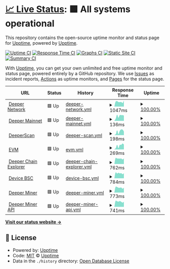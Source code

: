 # [📈 Live Status](https://demo.upptime.js.org): <!--live status--> **🟩 All systems operational**

This repository contains the open-source uptime monitor and status page for [Upptime](https://upptime.js.org), powered by [Upptime](https://github.com/upptime/upptime).

[![Uptime CI](https://github.com/deeper-chain/deeper-upptime/workflows/Uptime%20CI/badge.svg)](https://github.com/deeper-chain/deeper-upptime/actions?query=workflow%3A%22Uptime+CI%22)
[![Response Time CI](https://github.com/deeper-chain/deeper-upptime/workflows/Response%20Time%20CI/badge.svg)](https://github.com/deeper-chain/deeper-upptime/actions?query=workflow%3A%22Response+Time+CI%22)
[![Graphs CI](https://github.com/deeper-chain/deeper-upptime/workflows/Graphs%20CI/badge.svg)](https://github.com/deeper-chain/deeper-upptime/actions?query=workflow%3A%22Graphs+CI%22)
[![Static Site CI](https://github.com/deeper-chain/deeper-upptime/workflows/Static%20Site%20CI/badge.svg)](https://github.com/deeper-chain/deeper-upptime/actions?query=workflow%3A%22Static+Site+CI%22)
[![Summary CI](https://github.com/deeper-chain/deeper-upptime/workflows/Summary%20CI/badge.svg)](https://github.com/deeper-chain/deeper-upptime/actions?query=workflow%3A%22Summary+CI%22)

With [Upptime](https://upptime.js.org), you can get your own unlimited and free uptime monitor and status page, powered entirely by a GitHub repository. We use [Issues](https://github.com/upptime/upptime/issues) as incident reports, [Actions](https://github.com/deeper-chain/deeper-upptime/actions) as uptime monitors, and [Pages](https://demo.upptime.js.org) for the status page.

<!--start: status pages-->
<!-- This summary is generated by Upptime (https://github.com/upptime/upptime) -->
<!-- Do not edit this manually, your changes will be overwritten -->
<!-- prettier-ignore -->
| URL | Status | History | Response Time | Uptime |
| --- | ------ | ------- | ------------- | ------ |
| <img alt="" src="https://icons.duckduckgo.com/ip3/www.deeper.network.ico" height="13"> [Deeper Network](https://www.deeper.network) | 🟩 Up | [deeper-network.yml](https://github.com/deeper-chain/deeper-upptime/commits/HEAD/history/deeper-network.yml) | <details><summary><img alt="Response time graph" src="./graphs/deeper-network/response-time-week.png" height="20"> 1047ms</summary><br><a href="https://status.deeper.network/history/deeper-network"><img alt="Response time 1226" src="https://img.shields.io/endpoint?url=https%3A%2F%2Fraw.githubusercontent.com%2Fdeeper-chain%2Fdeeper-upptime%2FHEAD%2Fapi%2Fdeeper-network%2Fresponse-time.json"></a><br><a href="https://status.deeper.network/history/deeper-network"><img alt="24-hour response time 1287" src="https://img.shields.io/endpoint?url=https%3A%2F%2Fraw.githubusercontent.com%2Fdeeper-chain%2Fdeeper-upptime%2FHEAD%2Fapi%2Fdeeper-network%2Fresponse-time-day.json"></a><br><a href="https://status.deeper.network/history/deeper-network"><img alt="7-day response time 1047" src="https://img.shields.io/endpoint?url=https%3A%2F%2Fraw.githubusercontent.com%2Fdeeper-chain%2Fdeeper-upptime%2FHEAD%2Fapi%2Fdeeper-network%2Fresponse-time-week.json"></a><br><a href="https://status.deeper.network/history/deeper-network"><img alt="30-day response time 1006" src="https://img.shields.io/endpoint?url=https%3A%2F%2Fraw.githubusercontent.com%2Fdeeper-chain%2Fdeeper-upptime%2FHEAD%2Fapi%2Fdeeper-network%2Fresponse-time-month.json"></a><br><a href="https://status.deeper.network/history/deeper-network"><img alt="1-year response time 1226" src="https://img.shields.io/endpoint?url=https%3A%2F%2Fraw.githubusercontent.com%2Fdeeper-chain%2Fdeeper-upptime%2FHEAD%2Fapi%2Fdeeper-network%2Fresponse-time-year.json"></a></details> | <details><summary><a href="https://status.deeper.network/history/deeper-network">100.00%</a></summary><a href="https://status.deeper.network/history/deeper-network"><img alt="All-time uptime 99.99%" src="https://img.shields.io/endpoint?url=https%3A%2F%2Fraw.githubusercontent.com%2Fdeeper-chain%2Fdeeper-upptime%2FHEAD%2Fapi%2Fdeeper-network%2Fuptime.json"></a><br><a href="https://status.deeper.network/history/deeper-network"><img alt="24-hour uptime 100.00%" src="https://img.shields.io/endpoint?url=https%3A%2F%2Fraw.githubusercontent.com%2Fdeeper-chain%2Fdeeper-upptime%2FHEAD%2Fapi%2Fdeeper-network%2Fuptime-day.json"></a><br><a href="https://status.deeper.network/history/deeper-network"><img alt="7-day uptime 100.00%" src="https://img.shields.io/endpoint?url=https%3A%2F%2Fraw.githubusercontent.com%2Fdeeper-chain%2Fdeeper-upptime%2FHEAD%2Fapi%2Fdeeper-network%2Fuptime-week.json"></a><br><a href="https://status.deeper.network/history/deeper-network"><img alt="30-day uptime 99.98%" src="https://img.shields.io/endpoint?url=https%3A%2F%2Fraw.githubusercontent.com%2Fdeeper-chain%2Fdeeper-upptime%2FHEAD%2Fapi%2Fdeeper-network%2Fuptime-month.json"></a><br><a href="https://status.deeper.network/history/deeper-network"><img alt="1-year uptime 99.99%" src="https://img.shields.io/endpoint?url=https%3A%2F%2Fraw.githubusercontent.com%2Fdeeper-chain%2Fdeeper-upptime%2FHEAD%2Fapi%2Fdeeper-network%2Fuptime-year.json"></a></details>
| <img alt="" src="https://icons.duckduckgo.com/ip3/mainnet.deeper.network.ico" height="13"> [Deeper Mainnet](https://mainnet.deeper.network/health) | 🟩 Up | [deeper-mainnet.yml](https://github.com/deeper-chain/deeper-upptime/commits/HEAD/history/deeper-mainnet.yml) | <details><summary><img alt="Response time graph" src="./graphs/deeper-mainnet/response-time-week.png" height="20"> 136ms</summary><br><a href="https://status.deeper.network/history/deeper-mainnet"><img alt="Response time 202" src="https://img.shields.io/endpoint?url=https%3A%2F%2Fraw.githubusercontent.com%2Fdeeper-chain%2Fdeeper-upptime%2FHEAD%2Fapi%2Fdeeper-mainnet%2Fresponse-time.json"></a><br><a href="https://status.deeper.network/history/deeper-mainnet"><img alt="24-hour response time 149" src="https://img.shields.io/endpoint?url=https%3A%2F%2Fraw.githubusercontent.com%2Fdeeper-chain%2Fdeeper-upptime%2FHEAD%2Fapi%2Fdeeper-mainnet%2Fresponse-time-day.json"></a><br><a href="https://status.deeper.network/history/deeper-mainnet"><img alt="7-day response time 136" src="https://img.shields.io/endpoint?url=https%3A%2F%2Fraw.githubusercontent.com%2Fdeeper-chain%2Fdeeper-upptime%2FHEAD%2Fapi%2Fdeeper-mainnet%2Fresponse-time-week.json"></a><br><a href="https://status.deeper.network/history/deeper-mainnet"><img alt="30-day response time 185" src="https://img.shields.io/endpoint?url=https%3A%2F%2Fraw.githubusercontent.com%2Fdeeper-chain%2Fdeeper-upptime%2FHEAD%2Fapi%2Fdeeper-mainnet%2Fresponse-time-month.json"></a><br><a href="https://status.deeper.network/history/deeper-mainnet"><img alt="1-year response time 202" src="https://img.shields.io/endpoint?url=https%3A%2F%2Fraw.githubusercontent.com%2Fdeeper-chain%2Fdeeper-upptime%2FHEAD%2Fapi%2Fdeeper-mainnet%2Fresponse-time-year.json"></a></details> | <details><summary><a href="https://status.deeper.network/history/deeper-mainnet">100.00%</a></summary><a href="https://status.deeper.network/history/deeper-mainnet"><img alt="All-time uptime 100.00%" src="https://img.shields.io/endpoint?url=https%3A%2F%2Fraw.githubusercontent.com%2Fdeeper-chain%2Fdeeper-upptime%2FHEAD%2Fapi%2Fdeeper-mainnet%2Fuptime.json"></a><br><a href="https://status.deeper.network/history/deeper-mainnet"><img alt="24-hour uptime 100.00%" src="https://img.shields.io/endpoint?url=https%3A%2F%2Fraw.githubusercontent.com%2Fdeeper-chain%2Fdeeper-upptime%2FHEAD%2Fapi%2Fdeeper-mainnet%2Fuptime-day.json"></a><br><a href="https://status.deeper.network/history/deeper-mainnet"><img alt="7-day uptime 100.00%" src="https://img.shields.io/endpoint?url=https%3A%2F%2Fraw.githubusercontent.com%2Fdeeper-chain%2Fdeeper-upptime%2FHEAD%2Fapi%2Fdeeper-mainnet%2Fuptime-week.json"></a><br><a href="https://status.deeper.network/history/deeper-mainnet"><img alt="30-day uptime 100.00%" src="https://img.shields.io/endpoint?url=https%3A%2F%2Fraw.githubusercontent.com%2Fdeeper-chain%2Fdeeper-upptime%2FHEAD%2Fapi%2Fdeeper-mainnet%2Fuptime-month.json"></a><br><a href="https://status.deeper.network/history/deeper-mainnet"><img alt="1-year uptime 100.00%" src="https://img.shields.io/endpoint?url=https%3A%2F%2Fraw.githubusercontent.com%2Fdeeper-chain%2Fdeeper-upptime%2FHEAD%2Fapi%2Fdeeper-mainnet%2Fuptime-year.json"></a></details>
| <img alt="" src="https://icons.duckduckgo.com/ip3/www.deeperscan.io.ico" height="13"> [DeeperScan](https://www.deeperscan.io/deeper) | 🟩 Up | [deeper-scan.yml](https://github.com/deeper-chain/deeper-upptime/commits/HEAD/history/deeper-scan.yml) | <details><summary><img alt="Response time graph" src="./graphs/deeper-scan/response-time-week.png" height="20"> 198ms</summary><br><a href="https://status.deeper.network/history/deeper-scan"><img alt="Response time 209" src="https://img.shields.io/endpoint?url=https%3A%2F%2Fraw.githubusercontent.com%2Fdeeper-chain%2Fdeeper-upptime%2FHEAD%2Fapi%2Fdeeper-scan%2Fresponse-time.json"></a><br><a href="https://status.deeper.network/history/deeper-scan"><img alt="24-hour response time 192" src="https://img.shields.io/endpoint?url=https%3A%2F%2Fraw.githubusercontent.com%2Fdeeper-chain%2Fdeeper-upptime%2FHEAD%2Fapi%2Fdeeper-scan%2Fresponse-time-day.json"></a><br><a href="https://status.deeper.network/history/deeper-scan"><img alt="7-day response time 198" src="https://img.shields.io/endpoint?url=https%3A%2F%2Fraw.githubusercontent.com%2Fdeeper-chain%2Fdeeper-upptime%2FHEAD%2Fapi%2Fdeeper-scan%2Fresponse-time-week.json"></a><br><a href="https://status.deeper.network/history/deeper-scan"><img alt="30-day response time 185" src="https://img.shields.io/endpoint?url=https%3A%2F%2Fraw.githubusercontent.com%2Fdeeper-chain%2Fdeeper-upptime%2FHEAD%2Fapi%2Fdeeper-scan%2Fresponse-time-month.json"></a><br><a href="https://status.deeper.network/history/deeper-scan"><img alt="1-year response time 209" src="https://img.shields.io/endpoint?url=https%3A%2F%2Fraw.githubusercontent.com%2Fdeeper-chain%2Fdeeper-upptime%2FHEAD%2Fapi%2Fdeeper-scan%2Fresponse-time-year.json"></a></details> | <details><summary><a href="https://status.deeper.network/history/deeper-scan">100.00%</a></summary><a href="https://status.deeper.network/history/deeper-scan"><img alt="All-time uptime 99.99%" src="https://img.shields.io/endpoint?url=https%3A%2F%2Fraw.githubusercontent.com%2Fdeeper-chain%2Fdeeper-upptime%2FHEAD%2Fapi%2Fdeeper-scan%2Fuptime.json"></a><br><a href="https://status.deeper.network/history/deeper-scan"><img alt="24-hour uptime 100.00%" src="https://img.shields.io/endpoint?url=https%3A%2F%2Fraw.githubusercontent.com%2Fdeeper-chain%2Fdeeper-upptime%2FHEAD%2Fapi%2Fdeeper-scan%2Fuptime-day.json"></a><br><a href="https://status.deeper.network/history/deeper-scan"><img alt="7-day uptime 100.00%" src="https://img.shields.io/endpoint?url=https%3A%2F%2Fraw.githubusercontent.com%2Fdeeper-chain%2Fdeeper-upptime%2FHEAD%2Fapi%2Fdeeper-scan%2Fuptime-week.json"></a><br><a href="https://status.deeper.network/history/deeper-scan"><img alt="30-day uptime 99.99%" src="https://img.shields.io/endpoint?url=https%3A%2F%2Fraw.githubusercontent.com%2Fdeeper-chain%2Fdeeper-upptime%2FHEAD%2Fapi%2Fdeeper-scan%2Fuptime-month.json"></a><br><a href="https://status.deeper.network/history/deeper-scan"><img alt="1-year uptime 99.99%" src="https://img.shields.io/endpoint?url=https%3A%2F%2Fraw.githubusercontent.com%2Fdeeper-chain%2Fdeeper-upptime%2FHEAD%2Fapi%2Fdeeper-scan%2Fuptime-year.json"></a></details>
| <img alt="" src="https://icons.duckduckgo.com/ip3/evm.deeper.network.ico" height="13"> [EVM](https://evm.deeper.network/) | 🟩 Up | [evm.yml](https://github.com/deeper-chain/deeper-upptime/commits/HEAD/history/evm.yml) | <details><summary><img alt="Response time graph" src="./graphs/evm/response-time-week.png" height="20"> 269ms</summary><br><a href="https://status.deeper.network/history/evm"><img alt="Response time 781" src="https://img.shields.io/endpoint?url=https%3A%2F%2Fraw.githubusercontent.com%2Fdeeper-chain%2Fdeeper-upptime%2FHEAD%2Fapi%2Fevm%2Fresponse-time.json"></a><br><a href="https://status.deeper.network/history/evm"><img alt="24-hour response time 341" src="https://img.shields.io/endpoint?url=https%3A%2F%2Fraw.githubusercontent.com%2Fdeeper-chain%2Fdeeper-upptime%2FHEAD%2Fapi%2Fevm%2Fresponse-time-day.json"></a><br><a href="https://status.deeper.network/history/evm"><img alt="7-day response time 269" src="https://img.shields.io/endpoint?url=https%3A%2F%2Fraw.githubusercontent.com%2Fdeeper-chain%2Fdeeper-upptime%2FHEAD%2Fapi%2Fevm%2Fresponse-time-week.json"></a><br><a href="https://status.deeper.network/history/evm"><img alt="30-day response time 290" src="https://img.shields.io/endpoint?url=https%3A%2F%2Fraw.githubusercontent.com%2Fdeeper-chain%2Fdeeper-upptime%2FHEAD%2Fapi%2Fevm%2Fresponse-time-month.json"></a><br><a href="https://status.deeper.network/history/evm"><img alt="1-year response time 781" src="https://img.shields.io/endpoint?url=https%3A%2F%2Fraw.githubusercontent.com%2Fdeeper-chain%2Fdeeper-upptime%2FHEAD%2Fapi%2Fevm%2Fresponse-time-year.json"></a></details> | <details><summary><a href="https://status.deeper.network/history/evm">100.00%</a></summary><a href="https://status.deeper.network/history/evm"><img alt="All-time uptime 99.68%" src="https://img.shields.io/endpoint?url=https%3A%2F%2Fraw.githubusercontent.com%2Fdeeper-chain%2Fdeeper-upptime%2FHEAD%2Fapi%2Fevm%2Fuptime.json"></a><br><a href="https://status.deeper.network/history/evm"><img alt="24-hour uptime 100.00%" src="https://img.shields.io/endpoint?url=https%3A%2F%2Fraw.githubusercontent.com%2Fdeeper-chain%2Fdeeper-upptime%2FHEAD%2Fapi%2Fevm%2Fuptime-day.json"></a><br><a href="https://status.deeper.network/history/evm"><img alt="7-day uptime 100.00%" src="https://img.shields.io/endpoint?url=https%3A%2F%2Fraw.githubusercontent.com%2Fdeeper-chain%2Fdeeper-upptime%2FHEAD%2Fapi%2Fevm%2Fuptime-week.json"></a><br><a href="https://status.deeper.network/history/evm"><img alt="30-day uptime 100.00%" src="https://img.shields.io/endpoint?url=https%3A%2F%2Fraw.githubusercontent.com%2Fdeeper-chain%2Fdeeper-upptime%2FHEAD%2Fapi%2Fevm%2Fuptime-month.json"></a><br><a href="https://status.deeper.network/history/evm"><img alt="1-year uptime 99.68%" src="https://img.shields.io/endpoint?url=https%3A%2F%2Fraw.githubusercontent.com%2Fdeeper-chain%2Fdeeper-upptime%2FHEAD%2Fapi%2Fevm%2Fuptime-year.json"></a></details>
| <img alt="" src="https://icons.duckduckgo.com/ip3/apps.deeper.network.ico" height="13"> [Deeper Chain Explorer](https://apps.deeper.network) | 🟩 Up | [deeper-chain-explorer.yml](https://github.com/deeper-chain/deeper-upptime/commits/HEAD/history/deeper-chain-explorer.yml) | <details><summary><img alt="Response time graph" src="./graphs/deeper-chain-explorer/response-time-week.png" height="20"> 762ms</summary><br><a href="https://status.deeper.network/history/deeper-chain-explorer"><img alt="Response time 775" src="https://img.shields.io/endpoint?url=https%3A%2F%2Fraw.githubusercontent.com%2Fdeeper-chain%2Fdeeper-upptime%2FHEAD%2Fapi%2Fdeeper-chain-explorer%2Fresponse-time.json"></a><br><a href="https://status.deeper.network/history/deeper-chain-explorer"><img alt="24-hour response time 776" src="https://img.shields.io/endpoint?url=https%3A%2F%2Fraw.githubusercontent.com%2Fdeeper-chain%2Fdeeper-upptime%2FHEAD%2Fapi%2Fdeeper-chain-explorer%2Fresponse-time-day.json"></a><br><a href="https://status.deeper.network/history/deeper-chain-explorer"><img alt="7-day response time 762" src="https://img.shields.io/endpoint?url=https%3A%2F%2Fraw.githubusercontent.com%2Fdeeper-chain%2Fdeeper-upptime%2FHEAD%2Fapi%2Fdeeper-chain-explorer%2Fresponse-time-week.json"></a><br><a href="https://status.deeper.network/history/deeper-chain-explorer"><img alt="30-day response time 767" src="https://img.shields.io/endpoint?url=https%3A%2F%2Fraw.githubusercontent.com%2Fdeeper-chain%2Fdeeper-upptime%2FHEAD%2Fapi%2Fdeeper-chain-explorer%2Fresponse-time-month.json"></a><br><a href="https://status.deeper.network/history/deeper-chain-explorer"><img alt="1-year response time 775" src="https://img.shields.io/endpoint?url=https%3A%2F%2Fraw.githubusercontent.com%2Fdeeper-chain%2Fdeeper-upptime%2FHEAD%2Fapi%2Fdeeper-chain-explorer%2Fresponse-time-year.json"></a></details> | <details><summary><a href="https://status.deeper.network/history/deeper-chain-explorer">100.00%</a></summary><a href="https://status.deeper.network/history/deeper-chain-explorer"><img alt="All-time uptime 99.99%" src="https://img.shields.io/endpoint?url=https%3A%2F%2Fraw.githubusercontent.com%2Fdeeper-chain%2Fdeeper-upptime%2FHEAD%2Fapi%2Fdeeper-chain-explorer%2Fuptime.json"></a><br><a href="https://status.deeper.network/history/deeper-chain-explorer"><img alt="24-hour uptime 100.00%" src="https://img.shields.io/endpoint?url=https%3A%2F%2Fraw.githubusercontent.com%2Fdeeper-chain%2Fdeeper-upptime%2FHEAD%2Fapi%2Fdeeper-chain-explorer%2Fuptime-day.json"></a><br><a href="https://status.deeper.network/history/deeper-chain-explorer"><img alt="7-day uptime 100.00%" src="https://img.shields.io/endpoint?url=https%3A%2F%2Fraw.githubusercontent.com%2Fdeeper-chain%2Fdeeper-upptime%2FHEAD%2Fapi%2Fdeeper-chain-explorer%2Fuptime-week.json"></a><br><a href="https://status.deeper.network/history/deeper-chain-explorer"><img alt="30-day uptime 99.98%" src="https://img.shields.io/endpoint?url=https%3A%2F%2Fraw.githubusercontent.com%2Fdeeper-chain%2Fdeeper-upptime%2FHEAD%2Fapi%2Fdeeper-chain-explorer%2Fuptime-month.json"></a><br><a href="https://status.deeper.network/history/deeper-chain-explorer"><img alt="1-year uptime 99.99%" src="https://img.shields.io/endpoint?url=https%3A%2F%2Fraw.githubusercontent.com%2Fdeeper-chain%2Fdeeper-upptime%2FHEAD%2Fapi%2Fdeeper-chain-explorer%2Fuptime-year.json"></a></details>
| <img alt="" src="https://icons.duckduckgo.com/ip3/device-bsc.deeper.network.ico" height="13"> [Device BSC](https://device-bsc.deeper.network/login) | 🟩 Up | [device-bsc.yml](https://github.com/deeper-chain/deeper-upptime/commits/HEAD/history/device-bsc.yml) | <details><summary><img alt="Response time graph" src="./graphs/device-bsc/response-time-week.png" height="20"> 784ms</summary><br><a href="https://status.deeper.network/history/device-bsc"><img alt="Response time 780" src="https://img.shields.io/endpoint?url=https%3A%2F%2Fraw.githubusercontent.com%2Fdeeper-chain%2Fdeeper-upptime%2FHEAD%2Fapi%2Fdevice-bsc%2Fresponse-time.json"></a><br><a href="https://status.deeper.network/history/device-bsc"><img alt="24-hour response time 779" src="https://img.shields.io/endpoint?url=https%3A%2F%2Fraw.githubusercontent.com%2Fdeeper-chain%2Fdeeper-upptime%2FHEAD%2Fapi%2Fdevice-bsc%2Fresponse-time-day.json"></a><br><a href="https://status.deeper.network/history/device-bsc"><img alt="7-day response time 784" src="https://img.shields.io/endpoint?url=https%3A%2F%2Fraw.githubusercontent.com%2Fdeeper-chain%2Fdeeper-upptime%2FHEAD%2Fapi%2Fdevice-bsc%2Fresponse-time-week.json"></a><br><a href="https://status.deeper.network/history/device-bsc"><img alt="30-day response time 785" src="https://img.shields.io/endpoint?url=https%3A%2F%2Fraw.githubusercontent.com%2Fdeeper-chain%2Fdeeper-upptime%2FHEAD%2Fapi%2Fdevice-bsc%2Fresponse-time-month.json"></a><br><a href="https://status.deeper.network/history/device-bsc"><img alt="1-year response time 780" src="https://img.shields.io/endpoint?url=https%3A%2F%2Fraw.githubusercontent.com%2Fdeeper-chain%2Fdeeper-upptime%2FHEAD%2Fapi%2Fdevice-bsc%2Fresponse-time-year.json"></a></details> | <details><summary><a href="https://status.deeper.network/history/device-bsc">100.00%</a></summary><a href="https://status.deeper.network/history/device-bsc"><img alt="All-time uptime 99.99%" src="https://img.shields.io/endpoint?url=https%3A%2F%2Fraw.githubusercontent.com%2Fdeeper-chain%2Fdeeper-upptime%2FHEAD%2Fapi%2Fdevice-bsc%2Fuptime.json"></a><br><a href="https://status.deeper.network/history/device-bsc"><img alt="24-hour uptime 100.00%" src="https://img.shields.io/endpoint?url=https%3A%2F%2Fraw.githubusercontent.com%2Fdeeper-chain%2Fdeeper-upptime%2FHEAD%2Fapi%2Fdevice-bsc%2Fuptime-day.json"></a><br><a href="https://status.deeper.network/history/device-bsc"><img alt="7-day uptime 100.00%" src="https://img.shields.io/endpoint?url=https%3A%2F%2Fraw.githubusercontent.com%2Fdeeper-chain%2Fdeeper-upptime%2FHEAD%2Fapi%2Fdevice-bsc%2Fuptime-week.json"></a><br><a href="https://status.deeper.network/history/device-bsc"><img alt="30-day uptime 100.00%" src="https://img.shields.io/endpoint?url=https%3A%2F%2Fraw.githubusercontent.com%2Fdeeper-chain%2Fdeeper-upptime%2FHEAD%2Fapi%2Fdevice-bsc%2Fuptime-month.json"></a><br><a href="https://status.deeper.network/history/device-bsc"><img alt="1-year uptime 99.99%" src="https://img.shields.io/endpoint?url=https%3A%2F%2Fraw.githubusercontent.com%2Fdeeper-chain%2Fdeeper-upptime%2FHEAD%2Fapi%2Fdevice-bsc%2Fuptime-year.json"></a></details>
| <img alt="" src="https://icons.duckduckgo.com/ip3/miner.deeper.network.ico" height="13"> [Deeper Miner](https://miner.deeper.network/login) | 🟩 Up | [deeper-miner.yml](https://github.com/deeper-chain/deeper-upptime/commits/HEAD/history/deeper-miner.yml) | <details><summary><img alt="Response time graph" src="./graphs/deeper-miner/response-time-week.png" height="20"> 773ms</summary><br><a href="https://status.deeper.network/history/deeper-miner"><img alt="Response time 776" src="https://img.shields.io/endpoint?url=https%3A%2F%2Fraw.githubusercontent.com%2Fdeeper-chain%2Fdeeper-upptime%2FHEAD%2Fapi%2Fdeeper-miner%2Fresponse-time.json"></a><br><a href="https://status.deeper.network/history/deeper-miner"><img alt="24-hour response time 763" src="https://img.shields.io/endpoint?url=https%3A%2F%2Fraw.githubusercontent.com%2Fdeeper-chain%2Fdeeper-upptime%2FHEAD%2Fapi%2Fdeeper-miner%2Fresponse-time-day.json"></a><br><a href="https://status.deeper.network/history/deeper-miner"><img alt="7-day response time 773" src="https://img.shields.io/endpoint?url=https%3A%2F%2Fraw.githubusercontent.com%2Fdeeper-chain%2Fdeeper-upptime%2FHEAD%2Fapi%2Fdeeper-miner%2Fresponse-time-week.json"></a><br><a href="https://status.deeper.network/history/deeper-miner"><img alt="30-day response time 762" src="https://img.shields.io/endpoint?url=https%3A%2F%2Fraw.githubusercontent.com%2Fdeeper-chain%2Fdeeper-upptime%2FHEAD%2Fapi%2Fdeeper-miner%2Fresponse-time-month.json"></a><br><a href="https://status.deeper.network/history/deeper-miner"><img alt="1-year response time 776" src="https://img.shields.io/endpoint?url=https%3A%2F%2Fraw.githubusercontent.com%2Fdeeper-chain%2Fdeeper-upptime%2FHEAD%2Fapi%2Fdeeper-miner%2Fresponse-time-year.json"></a></details> | <details><summary><a href="https://status.deeper.network/history/deeper-miner">100.00%</a></summary><a href="https://status.deeper.network/history/deeper-miner"><img alt="All-time uptime 100.00%" src="https://img.shields.io/endpoint?url=https%3A%2F%2Fraw.githubusercontent.com%2Fdeeper-chain%2Fdeeper-upptime%2FHEAD%2Fapi%2Fdeeper-miner%2Fuptime.json"></a><br><a href="https://status.deeper.network/history/deeper-miner"><img alt="24-hour uptime 100.00%" src="https://img.shields.io/endpoint?url=https%3A%2F%2Fraw.githubusercontent.com%2Fdeeper-chain%2Fdeeper-upptime%2FHEAD%2Fapi%2Fdeeper-miner%2Fuptime-day.json"></a><br><a href="https://status.deeper.network/history/deeper-miner"><img alt="7-day uptime 100.00%" src="https://img.shields.io/endpoint?url=https%3A%2F%2Fraw.githubusercontent.com%2Fdeeper-chain%2Fdeeper-upptime%2FHEAD%2Fapi%2Fdeeper-miner%2Fuptime-week.json"></a><br><a href="https://status.deeper.network/history/deeper-miner"><img alt="30-day uptime 100.00%" src="https://img.shields.io/endpoint?url=https%3A%2F%2Fraw.githubusercontent.com%2Fdeeper-chain%2Fdeeper-upptime%2FHEAD%2Fapi%2Fdeeper-miner%2Fuptime-month.json"></a><br><a href="https://status.deeper.network/history/deeper-miner"><img alt="1-year uptime 100.00%" src="https://img.shields.io/endpoint?url=https%3A%2F%2Fraw.githubusercontent.com%2Fdeeper-chain%2Fdeeper-upptime%2FHEAD%2Fapi%2Fdeeper-miner%2Fuptime-year.json"></a></details>
| <img alt="" src="https://icons.duckduckgo.com/ip3/api-miner.deeper.network.ico" height="13"> [Deeper Miner API](https://api-miner.deeper.network) | 🟩 Up | [deeper-miner-api.yml](https://github.com/deeper-chain/deeper-upptime/commits/HEAD/history/deeper-miner-api.yml) | <details><summary><img alt="Response time graph" src="./graphs/deeper-miner-api/response-time-week.png" height="20"> 741ms</summary><br><a href="https://status.deeper.network/history/deeper-miner-api"><img alt="Response time 1946" src="https://img.shields.io/endpoint?url=https%3A%2F%2Fraw.githubusercontent.com%2Fdeeper-chain%2Fdeeper-upptime%2FHEAD%2Fapi%2Fdeeper-miner-api%2Fresponse-time.json"></a><br><a href="https://status.deeper.network/history/deeper-miner-api"><img alt="24-hour response time 714" src="https://img.shields.io/endpoint?url=https%3A%2F%2Fraw.githubusercontent.com%2Fdeeper-chain%2Fdeeper-upptime%2FHEAD%2Fapi%2Fdeeper-miner-api%2Fresponse-time-day.json"></a><br><a href="https://status.deeper.network/history/deeper-miner-api"><img alt="7-day response time 741" src="https://img.shields.io/endpoint?url=https%3A%2F%2Fraw.githubusercontent.com%2Fdeeper-chain%2Fdeeper-upptime%2FHEAD%2Fapi%2Fdeeper-miner-api%2Fresponse-time-week.json"></a><br><a href="https://status.deeper.network/history/deeper-miner-api"><img alt="30-day response time 1275" src="https://img.shields.io/endpoint?url=https%3A%2F%2Fraw.githubusercontent.com%2Fdeeper-chain%2Fdeeper-upptime%2FHEAD%2Fapi%2Fdeeper-miner-api%2Fresponse-time-month.json"></a><br><a href="https://status.deeper.network/history/deeper-miner-api"><img alt="1-year response time 1946" src="https://img.shields.io/endpoint?url=https%3A%2F%2Fraw.githubusercontent.com%2Fdeeper-chain%2Fdeeper-upptime%2FHEAD%2Fapi%2Fdeeper-miner-api%2Fresponse-time-year.json"></a></details> | <details><summary><a href="https://status.deeper.network/history/deeper-miner-api">100.00%</a></summary><a href="https://status.deeper.network/history/deeper-miner-api"><img alt="All-time uptime 99.89%" src="https://img.shields.io/endpoint?url=https%3A%2F%2Fraw.githubusercontent.com%2Fdeeper-chain%2Fdeeper-upptime%2FHEAD%2Fapi%2Fdeeper-miner-api%2Fuptime.json"></a><br><a href="https://status.deeper.network/history/deeper-miner-api"><img alt="24-hour uptime 100.00%" src="https://img.shields.io/endpoint?url=https%3A%2F%2Fraw.githubusercontent.com%2Fdeeper-chain%2Fdeeper-upptime%2FHEAD%2Fapi%2Fdeeper-miner-api%2Fuptime-day.json"></a><br><a href="https://status.deeper.network/history/deeper-miner-api"><img alt="7-day uptime 100.00%" src="https://img.shields.io/endpoint?url=https%3A%2F%2Fraw.githubusercontent.com%2Fdeeper-chain%2Fdeeper-upptime%2FHEAD%2Fapi%2Fdeeper-miner-api%2Fuptime-week.json"></a><br><a href="https://status.deeper.network/history/deeper-miner-api"><img alt="30-day uptime 99.81%" src="https://img.shields.io/endpoint?url=https%3A%2F%2Fraw.githubusercontent.com%2Fdeeper-chain%2Fdeeper-upptime%2FHEAD%2Fapi%2Fdeeper-miner-api%2Fuptime-month.json"></a><br><a href="https://status.deeper.network/history/deeper-miner-api"><img alt="1-year uptime 99.89%" src="https://img.shields.io/endpoint?url=https%3A%2F%2Fraw.githubusercontent.com%2Fdeeper-chain%2Fdeeper-upptime%2FHEAD%2Fapi%2Fdeeper-miner-api%2Fuptime-year.json"></a></details>

<!--end: status pages-->

[**Visit our status website →**](https://demo.upptime.js.org)

## 📄 License

- Powered by: [Upptime](https://github.com/upptime/upptime)
- Code: [MIT](./LICENSE) © [Upptime](https://upptime.js.org)
- Data in the `./history` directory: [Open Database License](https://opendatacommons.org/licenses/odbl/1-0/)
